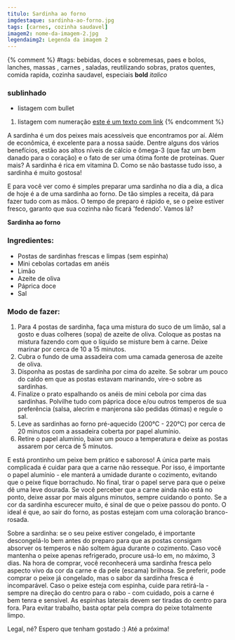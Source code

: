 ```yaml
---
titulo: Sardinha ao forno
imgdestaque: sardinha-ao-forno.jpg
tags: [carnes, cozinha saudavel]
imagem2: nome-da-imagem-2.jpg
legendaimg2: Legenda da imagem 2
---
```

{% comment %}
#tags: bebidas, doces e sobremesas, paes e bolos, lanches, massas , carnes , saladas, reutilizando sobras, pratos quentes, comida rapida, cozinha saudavel, especiais
**bold**
*italico*
### sublinhado
* listagem com bullet
1. listagem com numeração
[este é um texto com link](https://www.enderecodolink.com)
{% endcomment %}

A sardinha é um dos peixes mais acessíveis que encontramos por aí. Além de econômica, é excelente para a nossa saúde. Dentre alguns dos vários benefícios, estão aos altos níveis de cálcio e ômega-3 (que faz um bem danado para o coração) e o fato de ser uma ótima fonte de proteínas. Quer mais? A sardinha é rica em vitamina D. Como se não bastasse tudo isso, a sardinha é muito gostosa!

E para você ver como é simples preparar uma sardinha no dia a dia, a dica de hoje é a de uma sardinha ao forno. De tão simples a receita, dá para fazer tudo com as mãos. O tempo de preparo é rápido e, se o peixe estiver fresco, garanto que sua cozinha não ficará 'fedendo'. Vamos lá?

**Sardinha ao forno**

### Ingredientes:

* Postas de sardinhas frescas e limpas (sem espinha)
* Mini cebolas cortadas em anéis
* Limão
* Azeite de oliva
* Páprica doce
* Sal

### Modo de fazer:

1. Para 4 postas de sardinha, faça uma mistura do suco de um limão, sal a gosto e duas colheres (sopa) de azeite de oliva. Coloque as postas na mistura fazendo com que o líquido se misture bem à carne. Deixe marinar por cerca de 10 a 15 minutos. 
2. Cubra o fundo de uma assadeira com uma camada generosa de azeite de oliva. 
3. Disponha as postas de sardinha por cima do azeite. Se sobrar um pouco do caldo em que as postas estavam marinando, vire-o sobre as sardinhas. 
4. Finalize o prato espalhando os anéis de mini cebola por cima das sardinhas. Polvilhe tudo com páprica doce e/ou outros temperos de sua preferência (salsa, alecrim e manjerona são pedidas ótimas) e regule o sal. 
5. Leve as sardinhas ao forno pré-aquecido (200°C - 220°C) por cerca de 20 minutos com a assadeira coberta por papel alumínio. 
6. Retire o papel alumínio, baixe um pouco a temperatura e deixe as postas assarem por cerca de 5 minutos. 

E está prontinho um peixe bem prático e saboroso! A única parte mais complicada é cuidar para que a carne não resseque. Por isso, é importante o papel alumínio - ele manterá a umidade durante o cozimento, evitando que o peixe fique borrachudo. No final, tirar o papel serve para que o peixe dê uma leve dourada. Se você perceber que a carne ainda não está no ponto, deixe assar por mais alguns minutos, sempre cuidando o ponto. Se a cor da sardinha escurecer muito, é sinal de que o peixe passou do ponto. O ideal é que, ao sair do forno, as postas estejam com uma coloração branco-rosada. 

Sobre a sardinha: se o seu peixe estiver congelado, é importante descongelá-lo bem antes do preparo para que as postas consigam absorver os temperos e não soltem água durante o cozimento. Caso você mantenha o peixe apenas refrigerado, procure usá-lo em, no máximo, 3 dias. Na hora de comprar, você reconhecerá uma sardinha fresca pelo aspecto vivo da cor da carne e da pele (escama) brilhosa. Se preferir, pode comprar o peixe já congelado, mas o sabor da sardinha fresca é incomparável. Caso o peixe esteja com espinha, cuide para retirá-la - sempre na direção do centro para o rabo - com cuidado, pois a carne é bem tenra e sensível. As espinhas laterais devem ser tiradas do centro para fora. Para evitar trabalho, basta optar pela compra do peixe totalmente limpo.

Legal, né?
Espero que tenham gostado :) 
Até a próxima!
